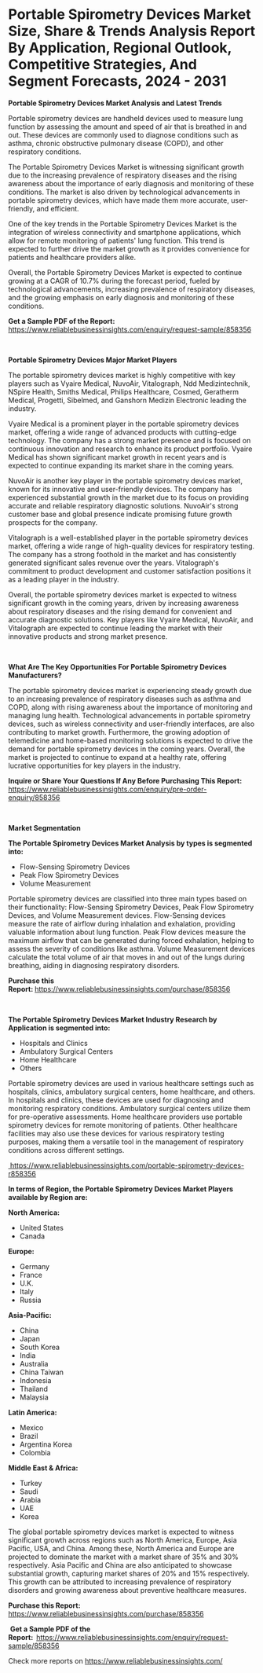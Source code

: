 <p><h1>Portable Spirometry Devices Market Size, Share & Trends Analysis Report By Application, Regional Outlook, Competitive Strategies, And Segment Forecasts, 2024 - 2031</h1></p><p><strong>Portable Spirometry Devices Market Analysis and Latest Trends</strong></p>
<p><p>Portable spirometry devices are handheld devices used to measure lung function by assessing the amount and speed of air that is breathed in and out. These devices are commonly used to diagnose conditions such as asthma, chronic obstructive pulmonary disease (COPD), and other respiratory conditions.</p><p>The Portable Spirometry Devices Market is witnessing significant growth due to the increasing prevalence of respiratory diseases and the rising awareness about the importance of early diagnosis and monitoring of these conditions. The market is also driven by technological advancements in portable spirometry devices, which have made them more accurate, user-friendly, and efficient.</p><p>One of the key trends in the Portable Spirometry Devices Market is the integration of wireless connectivity and smartphone applications, which allow for remote monitoring of patients' lung function. This trend is expected to further drive the market growth as it provides convenience for patients and healthcare providers alike.</p><p>Overall, the Portable Spirometry Devices Market is expected to continue growing at a CAGR of 10.7% during the forecast period, fueled by technological advancements, increasing prevalence of respiratory diseases, and the growing emphasis on early diagnosis and monitoring of these conditions.</p></p>
<p><strong>Get a Sample PDF of the Report:&nbsp;</strong> <a href="https://www.reliablebusinessinsights.com/enquiry/request-sample/858356">https://www.reliablebusinessinsights.com/enquiry/request-sample/858356</a></p>
<p>&nbsp;</p>
<p><strong>Portable Spirometry Devices Major Market Players</strong></p>
<p><p>The portable spirometry devices market is highly competitive with key players such as Vyaire Medical, NuvoAir, Vitalograph, Ndd Medizintechnik, NSpire Health, Smiths Medical, Philips Healthcare, Cosmed, Geratherm Medical, Progetti, Sibelmed, and Ganshorn Medizin Electronic leading the industry.</p><p>Vyaire Medical is a prominent player in the portable spirometry devices market, offering a wide range of advanced products with cutting-edge technology. The company has a strong market presence and is focused on continuous innovation and research to enhance its product portfolio. Vyaire Medical has shown significant market growth in recent years and is expected to continue expanding its market share in the coming years.</p><p>NuvoAir is another key player in the portable spirometry devices market, known for its innovative and user-friendly devices. The company has experienced substantial growth in the market due to its focus on providing accurate and reliable respiratory diagnostic solutions. NuvoAir's strong customer base and global presence indicate promising future growth prospects for the company.</p><p>Vitalograph is a well-established player in the portable spirometry devices market, offering a wide range of high-quality devices for respiratory testing. The company has a strong foothold in the market and has consistently generated significant sales revenue over the years. Vitalograph's commitment to product development and customer satisfaction positions it as a leading player in the industry.</p><p>Overall, the portable spirometry devices market is expected to witness significant growth in the coming years, driven by increasing awareness about respiratory diseases and the rising demand for convenient and accurate diagnostic solutions. Key players like Vyaire Medical, NuvoAir, and Vitalograph are expected to continue leading the market with their innovative products and strong market presence.</p></p>
<p>&nbsp;</p>
<p><strong>What Are The Key Opportunities For Portable Spirometry Devices Manufacturers?</strong></p>
<p><p>The portable spirometry devices market is experiencing steady growth due to an increasing prevalence of respiratory diseases such as asthma and COPD, along with rising awareness about the importance of monitoring and managing lung health. Technological advancements in portable spirometry devices, such as wireless connectivity and user-friendly interfaces, are also contributing to market growth. Furthermore, the growing adoption of telemedicine and home-based monitoring solutions is expected to drive the demand for portable spirometry devices in the coming years. Overall, the market is projected to continue to expand at a healthy rate, offering lucrative opportunities for key players in the industry.</p></p>
<p><strong>Inquire or Share Your Questions If Any Before Purchasing This Report:</strong> <a href="https://www.reliablebusinessinsights.com/enquiry/pre-order-enquiry/858356">https://www.reliablebusinessinsights.com/enquiry/pre-order-enquiry/858356</a></p>
<p>&nbsp;</p>
<p><strong>Market Segmentation</strong></p>
<p><strong>The Portable Spirometry Devices Market Analysis by types is segmented into:</strong></p>
<p><ul><li>Flow-Sensing Spirometry Devices</li><li>Peak Flow Spirometry Devices</li><li>Volume Measurement</li></ul></p>
<p><p>Portable spirometry devices are classified into three main types based on their functionality: Flow-Sensing Spirometry Devices, Peak Flow Spirometry Devices, and Volume Measurement devices. Flow-Sensing devices measure the rate of airflow during inhalation and exhalation, providing valuable information about lung function. Peak Flow devices measure the maximum airflow that can be generated during forced exhalation, helping to assess the severity of conditions like asthma. Volume Measurement devices calculate the total volume of air that moves in and out of the lungs during breathing, aiding in diagnosing respiratory disorders.</p></p>
<p><strong>Purchase this Report:&nbsp;</strong><a href="https://www.reliablebusinessinsights.com/purchase/858356">https://www.reliablebusinessinsights.com/purchase/858356</a></p>
<p>&nbsp;</p>
<p><strong>The Portable Spirometry Devices Market Industry Research by Application is segmented into:</strong></p>
<p><ul><li>Hospitals and Clinics</li><li>Ambulatory Surgical Centers</li><li>Home Healthcare</li><li>Others</li></ul></p>
<p><p>Portable spirometry devices are used in various healthcare settings such as hospitals, clinics, ambulatory surgical centers, home healthcare, and others. In hospitals and clinics, these devices are used for diagnosing and monitoring respiratory conditions. Ambulatory surgical centers utilize them for pre-operative assessments. Home healthcare providers use portable spirometry devices for remote monitoring of patients. Other healthcare facilities may also use these devices for various respiratory testing purposes, making them a versatile tool in the management of respiratory conditions across different settings.</p></p>
<p><a href="https://www.reliablebusinessinsights.com/portable-spirometry-devices-r858356">&nbsp;https://www.reliablebusinessinsights.com/portable-spirometry-devices-r858356</a></p>
<p><strong>In terms of Region, the Portable Spirometry Devices Market Players available by Region are:</strong></p>
<p>
    <p> <strong> North America: </strong>
        <ul>
            <li>United States</li>
            <li>Canada</li>
        </ul>
        </p> 
    <p> <strong> Europe: </strong>
        <ul>
            <li>Germany</li>
            <li>France</li>
            <li>U.K.</li>
            <li>Italy</li>
            <li>Russia</li>
        </ul>
        </p> 
    <p> <strong> Asia-Pacific: </strong>
        <ul>
            <li>China</li>
            <li>Japan</li>
            <li>South Korea</li>
            <li>India</li>
            <li>Australia</li>
            <li>China Taiwan</li>
            <li>Indonesia</li>
            <li>Thailand</li>
            <li>Malaysia</li>
        </ul>
        </p> 
    <p> <strong> Latin America: </strong>
        <ul>
            <li>Mexico</li>
            <li>Brazil</li>
            <li>Argentina Korea</li>
            <li>Colombia</li>
        </ul>
        </p> 
    <p> <strong> Middle East & Africa: </strong>
        <ul>
            <li>Turkey</li>
            <li>Saudi</li>
            <li>Arabia</li>
            <li>UAE</li>
            <li>Korea</li>
        </ul>
    </p>
    </p>
<p><p>The global portable spirometry devices market is expected to witness significant growth across regions such as North America, Europe, Asia Pacific, USA, and China. Among these, North America and Europe are projected to dominate the market with a market share of 35% and 30% respectively. Asia Pacific and China are also anticipated to showcase substantial growth, capturing market shares of 20% and 15% respectively. This growth can be attributed to increasing prevalence of respiratory disorders and growing awareness about preventive healthcare measures.</p></p>
<p><strong>Purchase this Report: </strong><a href="https://www.reliablebusinessinsights.com/purchase/858356">https://www.reliablebusinessinsights.com/purchase/858356</a></p>
<p>&nbsp;<strong>Get a Sample PDF of the Report:&nbsp;&nbsp;</strong><a href="https://www.reliablebusinessinsights.com/enquiry/request-sample/858356">https://www.reliablebusinessinsights.com/enquiry/request-sample/858356</a></p>
<p><strong></strong></p>
<p>Check more reports on <a href="https://www.reliablebusinessinsights.com/">https://www.reliablebusinessinsights.com/</a></p>